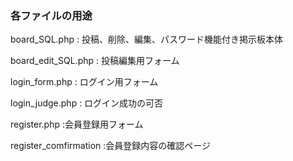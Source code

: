 <h3>各ファイルの用途</h3>
<p>board_SQL.php : 投稿、削除、編集、パスワード機能付き掲示板本体</p>
<p>board_edit_SQL.php : 投稿編集用フォーム</p>
<p>login_form.php : ログイン用フォーム</p>
<p>login_judge.php : ログイン成功の可否</p>
<p>register.php :会員登録用フォーム</p>
<p>register_comfirmation :会員登録内容の確認ページ</p> 
